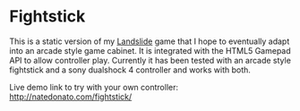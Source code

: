 # Fightstick

This is a static version of my [Landslide](http://landslide.natedonato.com) game that I hope to eventually adapt into an arcade style game cabinet.  It is integrated with the HTML5 Gamepad API to allow controller play.  Currently it has been tested with an arcade style fightstick and a sony dualshock 4 controller and works with both.

Live demo link to try with your own controller: http://natedonato.com/fightstick/
